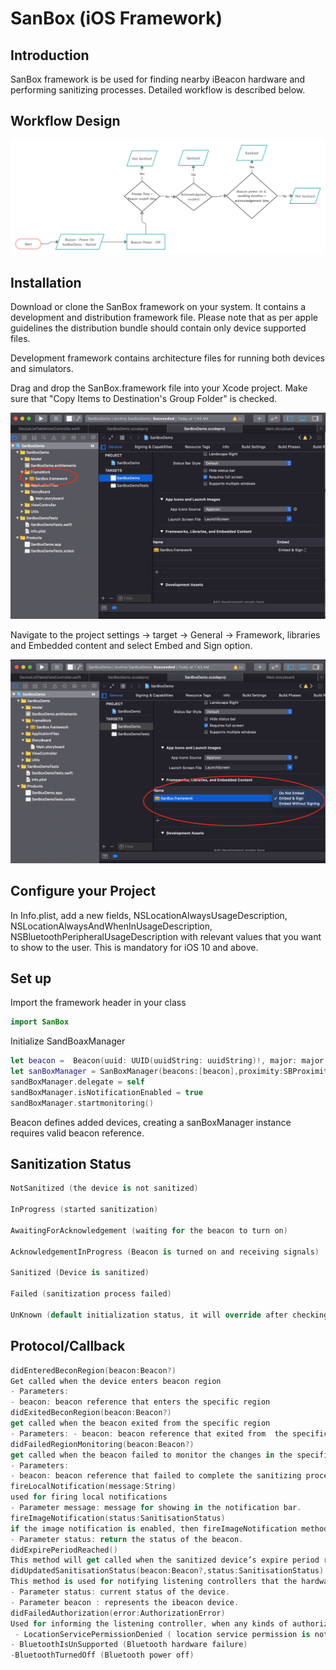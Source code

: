  # SanBox (iOS Framework)


## Introduction

SanBox framework is be used for finding nearby iBeacon hardware and performing sanitizing processes. Detailed workflow is described below.


## Workflow Design

![Workflow design](/Resource/designConcept.jpg)

## Installation

Download or clone the SanBox framework on your system. It contains a development and distribution framework file. Please note that as per apple guidelines the distribution bundle should contain only device supported files. 

Development framework contains architecture files for running both devices and simulators.

Drag and drop the SanBox.framework file into your Xcode project. Make sure that "Copy Items to Destination's Group Folder" is checked. 


![Import Framework](/Resource/importFramework.jpg)


Navigate to the project settings -> target -> General -> Framework, libraries and Embedded content and select Embed and Sign option.


![Change settings](/Resource/changeStatus.jpg)


## Configure your Project

In Info.plist, add a new fields, NSLocationAlwaysUsageDescription, NSLocationAlwaysAndWhenInUsageDescription, NSBluetoothPeripheralUsageDescription with relevant values that you want to show to the user. This is mandatory for iOS 10 and above.


## Set up 

Import the framework header in your class

```swift
import SanBox
```

Initialize SandBoaxManager

```swift
let beacon =  Beacon(uuid: UUID(uuidString: uuidString)!, major: major,, minor: minor, identifier: randomString(length: 5), beaconName:identifier)
let sanBoxManager = SanBoxManager(beacons:[beacon],proximity:SBProximity(rawValue:1))
sandBoxManager.delegate = self
sandBoxManager.isNotificationEnabled = true
sandBoxManager.startmonitoring()
```

Beacon defines added devices, creating a sanBoxManager instance requires valid beacon reference.

## Sanitization Status

```swift
NotSanitized (the device is not sanitized)

InProgress (started sanitization)

AwaitingForAcknowledgement (waiting for the beacon to turn on)

AcknowledgementInProgress (Beacon is turned on and receiving signals)

Sanitized (Device is sanitized)

Failed (sanitization process failed)

UnKnown (default initialization status, it will override after checking the last sanitization details)
```


## Protocol/Callback

```swift
didEnteredBeconRegion(beacon:Beacon?)
Get called when the device enters beacon region
- Parameters:
- beacon: beacon reference that enters the specific region
didExitedBeconRegion(beacon:Beacon?)
get called when the beacon exited from the specific region
- Parameters: - beacon: beacon reference that exited from  the specific region
didFailedRegionMonitoring(beacon:Beacon?)
get called when the beacon failed to monitor the changes in the specific region.
- Parameters:
- beacon: beacon reference that failed to complete the sanitizing process.
fireLocalNotification(message:String)
used for firing local notifications
- Parameter message: message for showing in the notification bar.
fireImageNotification(status:SanitisationStatus)
if the image notification is enabled, then fireImageNotification method will be triggered for showing the beacon status in the listening controller.
- Parameter status: return the status of the beacon.
didExpirePeriodReached()
This method will get called when the sanitized device’s expire period reaches.
didUpdatedSanitisationStatus(beacon:Beacon?,status:SanitisationStatus)
This method is used for notifying listening controllers that the hardware sanitizing status changed.
- Parameter status: current status of the device.
- Parameter beacon : represents the ibeacon device.
didFailedAuthorization(error:AuthorizationError)
Used for informing the listening controller, when any kinds of authorization related issue comes. Authorization errors are listed below.
 - LocationServicePermissionDenied ( location service permission is not granted)
- BluetoothIsUnSupported (Bluetooth hardware failure)
-BluetoothTurnedOff (Bluetooth power off)
```


